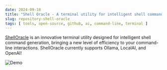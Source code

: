 ```yaml
---
date: 2024-09-10
title: "Shell Oracle - A terminal utility for intelligent shell command generation"
slug: repository-shell-oracle
tags: [ tools, open-source, github, ai, command-line, terminal ]
---
```




[ShellOracle][2] is an innovative terminal utility designed for intelligent shell command generation, bringing a new level of efficiency to your command-line interactions. ShellOracle currently supports Ollama, LocalAI, and OpenAI!

![Demo][2]



   [1]: https://github.com/djcopley/ShellOracle
   [2]: https://i.imgur.com/GJX3eEq.gif
